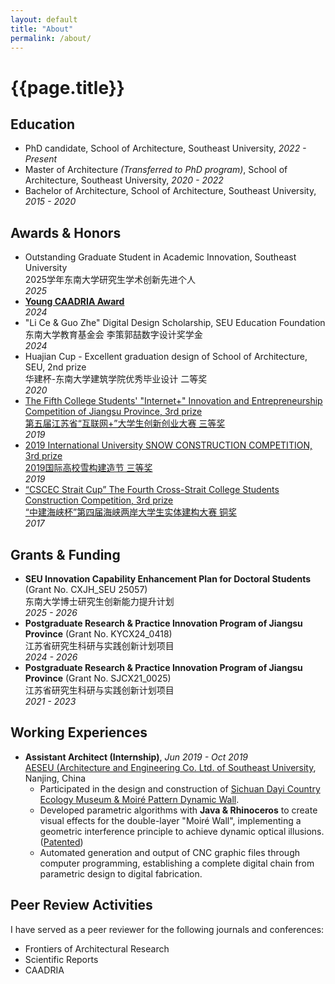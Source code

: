 ```yaml
---
layout: default
title: "About"
permalink: /about/
---
```


<h1 class="subpage-title">{{page.title}}</h1>
<div class="post-line"></div>

## Education

* PhD candidate, School of Architecture, Southeast University, _2022 - Present_
* Master of Architecture _(Transferred to PhD program)_, School of Architecture, Southeast University, _2020 - 2022_
* Bachelor of Architecture, School of Architecture, Southeast University, _2015 - 2020_

## Awards & Honors
* Outstanding Graduate Student in Academic Innovation, Southeast University   
  2025学年东南大学研究生学术创新先进个人  
  _2025_
* <a href="https://caadria2024.org/young-caadria-award/" target="_blank"><b>Young CAADRIA Award</b></a>  
  _2024_
* "Li Ce & Guo Zhe" Digital Design Scholarship, SEU Education Foundation  
  东南大学教育基金会 李策郭喆数字设计奖学金  
  _2024_
* Huajian Cup - Excellent graduation design of School of Architecture, SEU, 2nd prize  
  华建杯-东南大学建筑学院优秀毕业设计 二等奖  
  _2020_
* <a href="https://jyt.jiangsu.gov.cn/art/2019/11/29/art_58320_8830110.html" target="_blank">The Fifth College
  Students' "Internet+" Innovation and Entrepreneurship Competition of Jiangsu Province, 3rd prize<br>
  第五届江苏省“互联网+”大学生创新创业大赛 三等奖</a>  
  _2019_
* <a href="https://mp.weixin.qq.com/s/CGAgZolizSUpwOK2aUHU1g" target="_blank">2019 International University SNOW
  CONSTRUCTION COMPETITION, 3rd prize<br>2019国际高校雪构建造节 三等奖</a>  
  _2019_
* <a href="https://mp.weixin.qq.com/s/W18nk_L7iyhW81VjW4LuRw" target="_blank">“CSCEC Strait Cup” The Fourth Cross-Strait
  College Students Construction Competition, 3rd prize<br>“中建海峡杯”第四届海峡两岸大学生实体建构大赛 铜奖</a>  
  _2017_

## Grants & Funding

* **SEU Innovation Capability Enhancement Plan for Doctoral Students** (Grant No. CXJH\_SEU 25057)  
  东南大学博士研究生创新能力提升计划  
  _2025 - 2026_
* **Postgraduate Research & Practice Innovation Program of Jiangsu Province** (Grant No. KYCX24\_0418)  
  江苏省研究生科研与实践创新计划项目  
  _2024 - 2026_
* **Postgraduate Research & Practice Innovation Program of Jiangsu Province** (Grant No. SJCX21\_0025)  
  江苏省研究生科研与实践创新计划项目  
  _2021 - 2023_

## Working Experiences

* **Assistant Architect (Internship)**, _Jun 2019 - Oct 2019_     
  <a href="https://adri.seu.edu.cn/main.htm" target="_blank">AESEU (Architecture and Engineering Co. Ltd. of Southeast
  University</a>, Nanjing, China
    * Participated in the design and construction
      of [Sichuan Dayi Country Ecology Museum & Moiré Pattern Dynamic Wall](../projects/2019-10-01-moire-wall).
    * Developed parametric algorithms with **Java & Rhinoceros** to create visual effects for the double-layer "Moiré
      Wall", implementing a geometric interference principle to achieve dynamic optical
      illusions. ([Patented](../publications/2025-03-13-moire-wall-patent))
    * Automated generation and output of CNC graphic files through computer programming, establishing a complete digital
      chain from parametric design to digital fabrication.

## Peer Review Activities

I have served as a peer reviewer for the following journals and conferences:

* Frontiers of Architectural Research
* Scientific Reports
* CAADRIA
